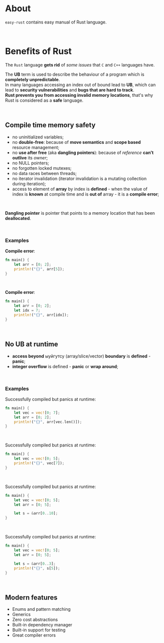 # About
`easy-rust` contains easy manual of Rust language.

<br>

# Benefits of Rust
The `Rust` language **gets rid** of *some issues* that `C` and `C++` languages have.<br>

The **UB** term is used to describe the behaviour of a program which is **completely unpredictable**.<br> 
In many languages accessing an index out of bound lead to **UB**, which can lead to **security vulnerabilities** and **bugs that are hard to track**.<br>
**Rust prevents you from accessing invalid memory locations**, that's why Rust is considered as a **safe** language.<br>

<br>

## Compile time memory safety
- no uninitialized variables;
- no **double-free**: because of **move semantics** and **scope based** resource management;
- no **use after free** (aka **dangling pointers**): because of *reference* **can’t outlive** its *owner*;
- no NULL pointers;
- no forgotten locked mutexes;
- no data races between threads;
- no iterator invalidation (iterator invalidation is a mutating collection during iteration);
- access to element of **array** by index is **defined** - when the value of index is **known** at compile time and is **out of** array - it is a **compile error**;

<br>

**Dangling pointer** is pointer that points to a memory location that has been **deallocated**.<br>

<br>

### Examples
**Compile error**:
```rust
fn main() {
    let arr = [0; 2];
    println!("{}", arr[5]);
}
```

<br>

**Compile error**:
```rust
fn main() {
    let arr = [0; 2];
    let idx = 7;
    println!("{}", arr[idx]);
}
```

<br>

## No UB at runtime
- **access beyond** ыуйгутсу (array/slice/vector) **boundary** is **defined** - **panic**;
- **integer overflow** is defined - **panic** or **wrap around**;

<br>

### Examples
Successfully compiled but panics at runtime:
```rust
fn main() {
    let vec = vec![0; 7];
    let arr = [0; 2];
    println!("{}", arr[vec.len()]);
}
```

<br>

Successfully compiled but panics at runtime:
```rust
fn main() {
    let vec = vec![0; 5];
    println!("{}", vec[7]);
}
```

<br>

Successfully compiled but panics at runtime:
```rust
fn main() {
    let vec = vec![0; 5];
    let arr = [0; 5];

    let s = &arr[0..10];
}
```

<br>

Successfully compiled but panics at runtime:
```rust
fn main() {
    let vec = vec![0; 5];
    let arr = [0; 5];

    let s = &arr[0..3];
    println!("{}", s[5]);
}
```

<br>

## Modern features
- Enums and pattern matching
- Generics
- Zero cost abstractions
- Built-in dependency manager
- Built-in support for testing
- Great compiler errors
